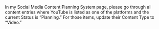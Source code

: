In my Social Media Content Planning System page, please go through all content entries where YouTube is listed as one of the platforms and the current Status is “Planning.” For those items, update their Content Type to “Video.”